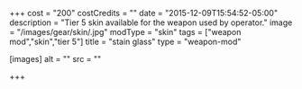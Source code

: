 +++
cost = "200"
costCredits = ""
date = "2015-12-09T15:54:52-05:00"
description = "Tier 5 skin available for the weapon used by operator."
image = "/images/gear/skin/.jpg"
modType = "skin"
tags = ["weapon mod","skin","tier 5"]
title = "stain glass"
type = "weapon-mod"

[images]
  alt = ""
  src = ""

+++
